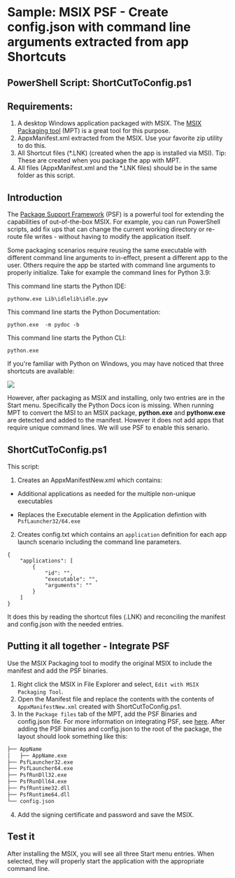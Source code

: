 # Sample: MSIX PSF - Create config.json with command line arguments extracted from app Shortcuts 

## PowerShell Script: ShortCutToConfig.ps1

## Requirements:

1. A desktop Windows application packaged with MSIX. The [MSIX Packaging tool](https://www.microsoft.com/en-us/p/msix-packaging-tool/9n5lw3jbcxkf) (MPT) is a great tool for this purpose.
1. AppxManifest.xml extracted from the MSIX. Use your favorite zip utility to do this.
2. All Shortcut files (*.LNK) (created when the app is installed via MSI). Tip: These are created when you package the app with MPT.
3. All files (AppxManifest.xml and the *.LNK files) should be in the same folder as this script.

## Introduction

The [Package Support Framework](https://github.com/Microsoft/MSIX-PackageSupportFramework/) (PSF) is a powerful tool for extending the capabilities of out-of-the-box MSIX. For example, you can run PowerShell scripts, add fix ups that can change the current working directory or re-route file writes - without having to modify the application itself. 

Some packaging scenarios require reusing the same executable with different command line arguments to in-effect, present a different app to the user.  Others require the app be started with command line arguments to properly initialize. Take for example the command lines for Python 3.9:

This command line starts the Python IDE:

```pythonw.exe Lib\idlelib\idle.pyw```

This command line starts the Python Documentation:

```python.exe  -m pydoc -b```

This command line starts the Python CLI:

```python.exe```

If you're familiar with Python on Windows, you may have noticed that three shortcuts are available:

![](images/pythonstartmenu.png)

However, after packaging as MSIX and installing, only two entries are in the Start menu. Specifically the Python Docs icon is missing. When running MPT to convert the MSI to an MSIX package, **python.exe** and **pythonw.exe** are detected and added to the manifest. However it does not add apps that require unique command lines. We will use PSF to enable this senario.

## ShortCutToConfig.ps1

This script:
1. Creates an AppxManifestNew.xml which contains:

* Additional applications as needed for the multiple non-unique executables

* Replaces the Executable element in the Application defintion with ```PsfLauncher32/64.exe```

2. Creates config.txt which contains an ```application``` definition for each app launch scenario including the command line parameters. 

```
{
    "applications": [
        {
            "id": "",
            "executable": "",
            "arguments": ""
        }
    ]
}
```

It does this by reading the shortcut files (.LNK) and reconciling the manifest and config.json with the needed entries.

## Putting it all together - Integrate PSF

Use the MSIX Packaging tool to modify the original MSIX to include the manifest and add the PSF binaries.
1. Right click the MSIX in File Explorer and select, ```Edit with MSIX Packaging Tool```.
2. Open the Manifest file and replace the contents with the contents of ```AppxManifestNew.xml``` created with ShortCutToConfig.ps1. 
3. In the ```Package files``` tab of the MPT, add the PSF Binaries and config.json file. For more information on integrating PSF, see [here](https://docs.microsoft.com/en-us/windows/msix/psf/create-shortcut-with-script-package-support-framework#get-the-psf-files). After adding the PSF binaries and config.json to the root of the package, the layout should look something like this:
```txt
├── AppName
│   ├── AppName.exe
├── PsfLauncher32.exe
├── PsfLauncher64.exe
├── PsfRunDll32.exe
├── PsfRunDll64.exe
├── PsfRuntime32.dll
├── PsfRuntime64.dll
└── config.json
```
4. Add the signing certificate and password and save the MSIX.

## Test it

After installing the MSIX, you will see all three Start menu entries. When selected, they will properly start the application with the appropriate command line.
